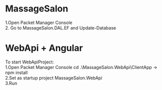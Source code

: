 # MassageSalon
1.Open Packet Manager Console  
2. Go to MassageSalon.DAL.EF and Update-Database  
# WebApi + Angular
To start WebApiProject:  
1.Open Packet Manager Console cd .\MassageSalon.WebApi\ClientApp -> npm install  
2.Set as startup project MassageSalon.WebApi  
3.Run  
